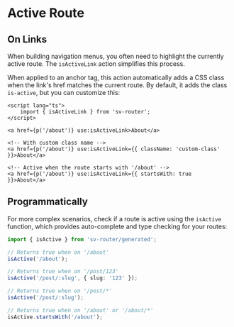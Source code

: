 # Active Route

## On Links

When building navigation menus, you often need to highlight the currently active route. The `isActiveLink` action simplifies this process.

When applied to an anchor tag, this action automatically adds a CSS class when the link's href matches the current route. By default, it adds the class `is-active`, but you can customize this:

```svelte
<script lang="ts">
	import { isActiveLink } from 'sv-router';
</script>

<a href={p('/about')} use:isActiveLink>About</a>

<!-- With custom class name -->
<a href={p('/about')} use:isActiveLink={{ className: 'custom-class' }}>About</a>

<!-- Active when the route starts with '/about' -->
<a href={p('/about')} use:isActiveLink={{ startsWith: true }}>About</a>
```

## Programmatically

For more complex scenarios, check if a route is active using the `isActive` function, which provides auto-complete and type checking for your routes:

```ts
import { isActive } from 'sv-router/generated';

// Returns true when on '/about'
isActive('/about');

// Returns true when on '/post/123'
isActive('/post/:slug', { slug: '123' });

// Returns true when on '/post/*'
isActive('/post/:slug');

// Returns true when on '/about' or '/about/*'
isActive.startsWith('/about');
```
